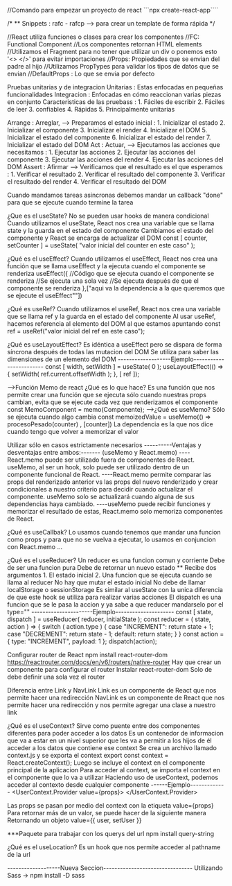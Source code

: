 //Comando para empezar un proyecto de react
```npx create-react-app````



/* 
** Snippets : rafc - rafcp --> para crear un template de forma rápida
 */

 //React utiliza funciones o clases para crear los componentes
//FC: Functional Component
//Los componentes retornan HTML elements
//Utilizamos el Fragment para no tener que utilizar un div o ponemos  esto '<> </>' para evitar importaciones
//Props: Propiedades que se envian del padre al hijo
//Utilizamos PropTypes para validar los tipos de datos que se envian
//DefaultProps : Lo que se envia por defecto
<!-- useState = hook para crear estados
    ```const [ counter, setCounter ] = useState( value );``` -->

Pruebas unitarias y de integracion
Unitarias  : Estas enfocadas en pequeñas funcionalidades
Integracion : Enfocadas en cómo reaccionan varias piezas en conjunto
Caracteristicas de las pruebass : 
    1. Fáciles de escribir
    2. Fáciles de leer
    3. confiables
    4. Rápidas
    5. Principalmente unitarias


Arrange : Arreglar, --> Preparamos el estado inicial : 
    1. Inicializar el estado
    2. Inicializar el componente
    3. Inicializar el render
    4. Inicializar el DOM
    5. Inicializar el estado del componente
    6. Inicializar el estado del render
    7. Inicializar el estado del DOM
Act : Actuar, --> Ejecutamos las acciones que necesitamos : 
    1. Ejecutar las acciones
    2. Ejecutar las acciones del componente
    3. Ejecutar las acciones del render
    4. Ejecutar las acciones del DOM
Assert : Afirmar --> Verificamos que el resultado es el que esperamos : 
    1. Verificar el resultado
    2. Verificar el resultado del componente
    3. Verificar el resultado del render
    4. Verificar el resultado del DOM


Cuando mandamos tareas asincronas debemos mandar un callback "done" para que se ejecute cuando termine la tarea

¿Que es el useState?
No se pueden usar hooks de manera condicional
Cuando utilizamos el useState, React nos crea una variable que se llama state y la guarda en el estado del componente
Cambiamos el estado del componente y React se encarga de actualizar el DOM
const [ counter, setCounter ] = useState( "valor inicial del counter en este caso" );

¿Qué es el useEffect?
Cuando utilizamos el useEffect, React nos crea una función que se llama useEffect y la ejecuta cuando el componente se renderiza
useEffect({
    //Código que se ejecuta cuando el componente se renderiza
    //Se ejecuta una sola vez
    //Se ejecuta después de que el componente se renderiza
},["aqui va la dependencia a la que queremos que se ejecute el useEffect""]) 

¿Qué es useRef?
Cuando utilizamos el useRef, React nos crea una variable que se llama ref y la guarda en el estado del componente
Al usar useRef, hacemos referencia al elemento del DOM al que estamos apuntando
const ref = useRef("valor inicial del ref en este caso");

¿Qué es useLayoutEffect?
Es idéntica a useEffect pero se dispara de forma síncrona después de todas las mutacion del DOM
Se utiliza para saber las dimensiones de un elemento del DOM
-------------------Ejemplo------------------------
const [ width, setWidth ] = useState( 0 );
useLayoutEffect(() => {
    setWidth( ref.current.offsetWidth );
}, [ ref ]);

-->Función Memo de react ¿Qué es lo que hace?
Es una función que nos permite crear una función que se ejecuta sólo cuando nuestras props cambian, evita que se ejecute cada vez que renderizamos el componente
const MemoComponent = memo(Componente);
-->¿Qué es useMemo?
Sólo se ejecuta cuando algo cambia
const memoizedValue = useMemo(() => procesoPesado(counter) , [counter])
La dependencia es la que nos dice cuando tengo que volver a memorizar el valor

Utilizar sólo en casos estrictamente necesarios
----------Ventajas y desventajas entre ambos:------- (useMemo y React.memo)
----React.memo puede ser utilizado fuera de componentes de React. useMemo, al ser un hook, solo puede ser utilizado dentro de un componente funcional de React.
----React.memo permite comparar las props del renderizado anterior vs las props del nuevo renderizado y crear condicionales a nuestro criterio para decidir cuando actualizar el componente. useMemo solo se actualizará cuando alguna de sus dependencias haya cambiado.
----useMemo puede recibir funciones y memorizar el resultado de estas, React.memo solo memoriza componentes de React.


¿Qué es useCallbak?
Lo usamos cuando tenemos que mandar una funcion como props y para que no se vuelva a ejecutar, lo usamos en conjuncion con
React.memo ...

¿Qué es el useReducer?
Un reducer es una funcion comun y corriente
Debe de ser una funcion pura
Debe de retornar un nuevo estado **
Recibe dos argumentos
    1. El estado inicial
    2. Una funcion que se ejecuta cuando se llama al reducer
No hay que mutar el estado inicial
No debe de llamar localStorage o sessionStorage
Es similar al useState con la unica diferencia de que este hook se utiliza para realizar varias acciones 
El dispatch es una funcion que se le pasa la accion y ya sabe a que reducer mandarselo por el type=""
----------------------Ejemplo---------------------
const [ state, dispatch ] = useReducer( reducer, initialState );
const reducer = ( state, action ) => {
    switch ( action.type ) {
        case "INCREMENT":
            return state + 1;
        case "DECREMENT":
            return state - 1;
        default:
            return state;
    }
}
const action = { type: "INCREMENT", payload: 1 };
dispatch(action);


Configurar router de React
npm install react-router-dom
https://reactrouter.com/docs/en/v6/routers/native-router
Hay que crear un componente para configurar el router
Instalar  react-router-dom
Solo de debe definir una sola vez el router

Diferencia entre Link y NavLink
Link es un componente de React que nos permite hacer una redirección
NavLink es un componente de React que nos permite hacer una redirección y nos permite agregar una clase a nuestro link


¿Qué es el useContext?
Sirve como puente entre dos componentes diferentes para poder acceder a los datos
Es un contenedor de informacion que va a estar en un nivel superior que les va a permitir a los hijos de él acceder a los datos que contiene ese context
Se crea un archivo llamado context.js y se exporta el context
export const context = React.createContext();
Luego se incluye el context en el componente principal de la aplicacion
Para acceder al context, se importa el context en el componente que lo va a utilizar
Haciendo uso de useContext, podemos acceder al contexto desde cualquier componente
------Ejemplo-------------
<UserContext.Provider value={props}>
    <AppRouter />
</UserContext.Provider>

Las props se pasan por medio del context con la etiqueta value={props}
Para retornar más de un valor, se puede hacer de la siguiente manera
Retornando un objeto
value={{
    user,
    setUser
}}

***Paquete para trabajar con los querys del url
npm install query-string

¿Qué es el useLocation?
Es un hook que nos permite acceder al pathname de la url


-------------------Nueva Seccion--------------------------------
Utilizando Sass -> npm install -D sass